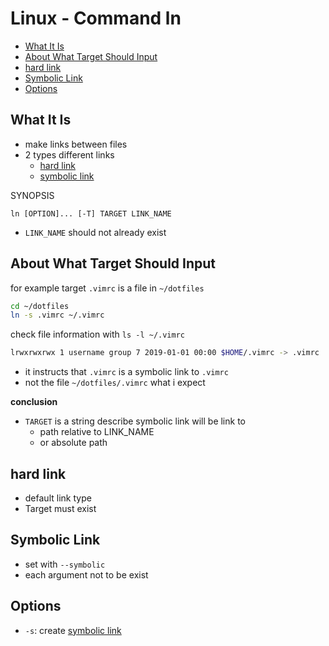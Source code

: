 # Linux - Command ln

* [What It Is](#what-it-is)
* [About What Target Should Input](#about-what-target-should-input)
* [hard link](#hard-link)
* [Symbolic Link](#symbolic-link)
* [Options](#options)

## What It Is

- make links between files
- 2 types different links
  - [hard link](#hard-link)
  - [symbolic link](#symbolic-link)

SYNOPSIS

`ln [OPTION]... [-T] TARGET LINK_NAME`

- `LINK_NAME` should not already exist

## About What Target Should Input

for example target `.vimrc` is a file in `~/dotfiles`

```sh
cd ~/dotfiles
ln -s .vimrc ~/.vimrc
```

check file information with `ls -l ~/.vimrc`

```sh
lrwxrwxrwx 1 username group 7 2019-01-01 00:00 $HOME/.vimrc -> .vimrc
```

- it instructs that `.vimrc` is a symbolic link to `.vimrc`
- not the file `~/dotfiles/.vimrc` what i expect

**conclusion**

- `TARGET` is a string describe symbolic link will be link to
  - path relative to LINK_NAME
  - or absolute path

## hard link

- default link type
- Target must exist

## Symbolic Link

- set with `--symbolic`
- each argument not to be exist

## Options

- `-s`: create [symbolic link](#symbolic-link)
